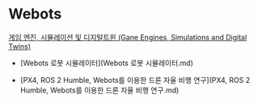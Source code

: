 # Webots
[게임 엔진, 시뮬레이션 및 디지털트윈 (Gane Engines, Simulations and Digital Twins)](../index.md)

- [Webots 로봇 시뮬레이터](Webots 로봇 시뮬레이터.md)

- [PX4, ROS 2 Humble, Webots를 이용한 드론 자율 비행 연구](PX4, ROS 2 Humble, Webots를 이용한 드론 자율 비행 연구.md)
